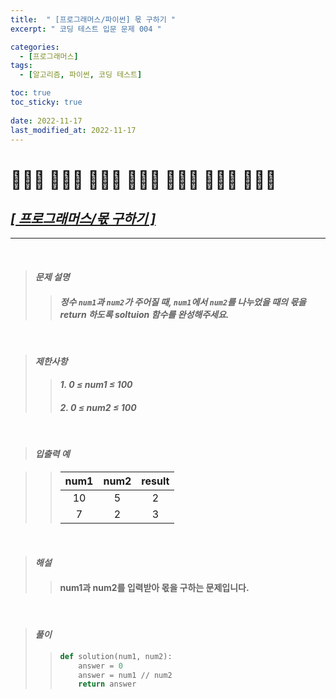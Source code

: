 ```yaml
---
title:  " [프로그래머스/파이썬] 몫 구하기 "
excerpt: " 코딩 테스트 입문 문제 004 "

categories:
  - [프로그래머스]
tags:
  - [알고리즘, 파이썬, 코딩 테스트]

toc: true
toc_sticky: true
 
date: 2022-11-17
last_modified_at: 2022-11-17
---
```


# 🧑🏻‍💻 👩🏼‍💻 👨🏽‍💻 👩🏻‍💻 🧑🏿‍💻 👩🏽‍💻 🧑🏼‍💻
## *[[ 프로그래머스/몫 구하기 ]](https://school.programmers.co.kr/learn/courses/30/lessons/120804 "몫 구하기")*
---

<br>

> #### *문제 설명*
>> #### *정수 `num1`과 `num2`가 주어질 때, `num1`에서 `num2`를 나누었을 때의 몫을 return 하도록 soltuion 함수를 완성해주세요.*
<br>

> #### *제한사항*
>> #### *1.  0 ≤ num1 ≤ 100*
>> #### *2.  0 ≤ num2 ≤ 100*
<br>

> #### *입출력 예*

>> |num1|num2|result|
>> |:---:|:---:|:---:|
>> |10|5|2|
>> |7|2|3|

<br>

> #### *해설*
>> #### num1과 num2를 입력받아 몫을 구하는 문제입니다.
<br>

> #### *풀이*
>> ```python
>> def solution(num1, num2):
>>     answer = 0
>>     answer = num1 // num2
>>     return answer
>> ```
<br>

